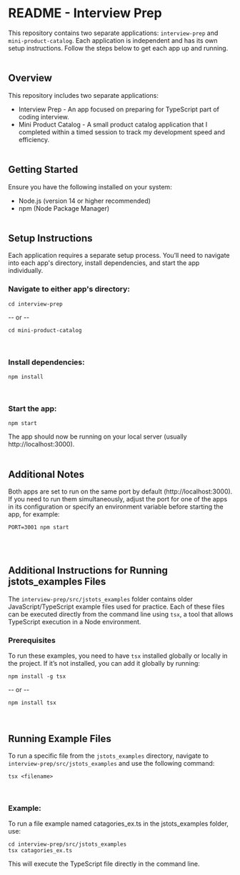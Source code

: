 # README - Interview Prep

This repository contains two separate applications: `interview-prep` and `mini-product-catalog`. Each application is independent and has its own setup instructions. Follow the steps below to get each app up and running.
<br><br>

## Overview

This repository includes two separate applications:
- Interview Prep - An app focused on preparing for TypeScript part of coding interview.
- Mini Product Catalog - A small product catalog application that I completed within a timed session to track my development speed and efficiency.
<br><br>


## Getting Started

Ensure you have the following installed on your system:

- Node.js (version 14 or higher recommended)
- npm (Node Package Manager)
<br><br>


## Setup Instructions

Each application requires a separate setup process. You’ll need to navigate into each app's directory, install dependencies, and start the app individually.
<br>

### Navigate to either app's directory:
```
cd interview-prep
```
-- or --

```
cd mini-product-catalog

```
<br>

### Install dependencies:
```
npm install
```
<br>

### Start the app:
```
npm start
```

The app should now be running on your local server (usually http://localhost:3000).
<br><br>


## Additional Notes

Both apps are set to run on the same port by default (http://localhost:3000). If you need to run them simultaneously, adjust the port for one of the apps in its configuration or specify an environment variable before starting the app, for example:
```
PORT=3001 npm start
```
<br><br>

## Additional Instructions for Running jstots_examples Files

The `interview-prep/src/jstots_examples` folder contains older JavaScript/TypeScript example files used for practice. Each of these files can be executed directly from the command line using `tsx`, a tool that allows TypeScript execution in a Node environment.
<br>

### Prerequisites
To run these examples, you need to have `tsx` installed globally or locally in the project.  If it’s not installed, you can add it globally by running:
```
npm install -g tsx
```
-- or --
```
npm install tsx
```
<br>

## Running Example Files
To run a specific file from the `jstots_examples` directory, navigate to `interview-prep/src/jstots_examples` and use the following command:
```
tsx <filename>
```
<br>

### Example:

To run a file example named catagories_ex.ts in the jstots_examples folder, use:
```
cd interview-prep/src/jstots_examples
tsx catagories_ex.ts
```
This will execute the TypeScript file directly in the command line.